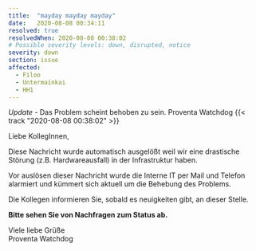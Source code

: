 ```yaml
---
title:  "mayday mayday mayday"
date:   2020-08-08 00:34:11
resolved: true
resolvedWhen: 2020-08-08 00:38:02
# Possible severity levels: down, disrupted, notice
severity: down
section: issue
affected:
  - Filoo
  - Untermainkai
  - HH1
---
```

<!-- update -->
*Update* - Das Problem scheint behoben zu sein. Proventa Watchdog {{< track "2020-08-08 00:38:02" >}}

Liebe KollegInnen,

Diese Nachricht wurde automatisch ausgelößt weil wir eine drastische Störung (z.B. Hardwareausfall) in der Infrastruktur haben.

Vor auslösen dieser Nachricht wurde die Interne IT per Mail und Telefon alarmiert und kümmert sich aktuell um die Behebung des Problems.

Die Kollegen informieren Sie, sobald es neuigkeiten gibt, an dieser Stelle.

**Bitte sehen Sie von Nachfragen zum Status ab.**

Viele liebe Grüße  
Proventa Watchdog
